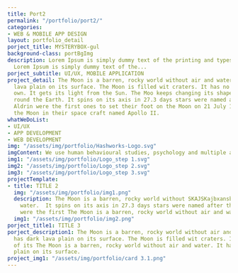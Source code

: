```yaml
---
title: Port2
permalink: "/portfolio/port2/"
categories:
- WEB & MOBILE APP DESIGN
layout: portfolio_detail
porject_title: MYSTERYBOX-gul
background-class: portBgImg
description: Lorem Ipsum is simply dummy text of the printing and typesetting industry.
  Lorem Ipsum is simply dummy text of the...
porject_subtitle: UI/UX, MOBILE APPLICATION
project_detail: The Moon is a barren, rocky world without air and water. It has dark
  lava plain on its surface. The Moon is filled wit craters. It has no light of its
  own. It gets its light from the Sun. The Moo keeps changing its shape as it moves
  round the Earth. It spins on its axis in 27.3 days stars were named after the Edwin
  Aldrin were the first ones to set their foot on the Moon on 21 July 1969 They reached
  the Moon in their space craft named Apollo II.
whatWeDoList:
- UI/UX
- APP DEVELOPMENT
- WEB DEVELOPMENT
img: "/assets/img/portfolio/Hashworks-Logo.svg"
imgContent: We use human behavioural studies, psychology and multiple analytical tools to define.
img1: "/assets/img/portfolio/Logo_step 1.svg"
img2: "/assets/img/portfolio/Logo_step 2.svg"
img3: "/assets/img/portfolio/Logo_step 3.svg"
projectTemplate:
- title: TITLE 2
  img: "/assets/img/portfolio/img1.png"
  description: The Moon is a barren, rocky world without SKAJSKajbxansbxmsahgd and
    water.  It spins on its axis in 27.3 days stars were named after the Edwin Aldrin
    were the first The Moon is a barren, rocky world without air and water.
  img1: "/assets/img/portfolio/img2.png"
porject_title1: TITLE 3
porject_description1: The Moon is a barren, rocky world without air and water. It
  has dark lava plain on its surface. The Moon is filled wit craters. It has no light
  of its The Moon is a barren, rocky world without air and water. It has dark lava
  plain on its surface.
project_img1: "/assets/img/portfolio/card 3.1.png"
---
```


